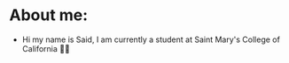 # About me: 

- Hi my name is Said, I am currently a student at Saint Mary's College of California 👨‍🎓 


